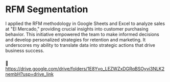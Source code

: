 # RFM Segmentation
I applied the RFM methodology in Google Sheets and Excel to analyze sales at "El Mercado," providing crucial insights into customer purchasing behavior. This initiative empowered the team to make informed decisions and develop personalized strategies for retention and marketing. It underscores my ability to translate data into strategic actions that drive business success.
###
📂 https://drive.google.com/drive/folders/1E8Yvo_LEZWZxDGRqBSOyvi3NLK2nembH?usp=drive_link
